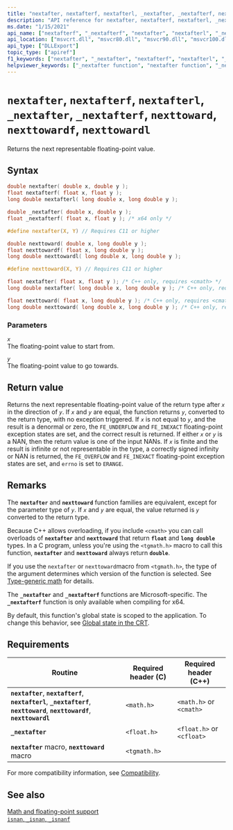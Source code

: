 ```yaml
---
title: "nextafter, nextafterf, nextafterl, _nextafter, _nextafterf, nexttoward, nexttowardf, nexttowardl"
description: "API reference for nextafter, nextafterf, nextafterl, _nextafter, _nextafterf, nexttoward, nexttowardf, and nexttowardl; which return the next representable floating-point value."
ms.date: "1/15/2021"
api_name: ["nextafterf", "_nextafterf", "nextafter", "nextafterl", "_nextafter", "nexttoward", "nexttowardf", "nexttowardl", "_o__nextafter", "_o_nextafter", "_o_nextafterf", "_o_nextafterl", "_o_nexttoward", "_o_nexttowardf", "_o_nexttowardl", "_o__nextafterf"]
api_location: ["msvcrt.dll", "msvcr80.dll", "msvcr90.dll", "msvcr100.dll", "msvcr100_clr0400.dll", "msvcr110.dll", "msvcr110_clr0400.dll", "msvcr120.dll", "msvcr120_clr0400.dll", "ucrtbase.dll", "api-ms-win-crt-math-l1-1-0.dll", "api-ms-win-crt-private-l1-1-0.dll"]
api_type: ["DLLExport"]
topic_type: ["apiref"]
f1_keywords: ["nextafter", "_nextafter", "nextafterf", "nextafterl", "_nextafterf", "math/nextafter", "math/nextafterf", "math/nextafterl", "nexttoward", "nexttowardf", "nexttowardl", "math/nexttoward", "math/nexttowardf", "math/nexttowardl"]
helpviewer_keywords: ["_nextafter function", "nextafter function", "_nextafterf function", "nextafterf function", "nextafterl function", "nexttoward function", "nexttowardf function", "nexttowardl function"]
---
```

# `nextafter`, `nextafterf`, `nextafterl`, `_nextafter`, `_nextafterf`, `nexttoward`, `nexttowardf`, `nexttowardl`

Returns the next representable floating-point value.

## Syntax

```C
double nextafter( double x, double y );
float nextafterf( float x, float y );
long double nextafterl( long double x, long double y );

double _nextafter( double x, double y );
float _nextafterf( float x, float y ); /* x64 only */

#define nextafter(X, Y) // Requires C11 or higher

double nexttoward( double x, long double y );
float nexttowardf( float x, long double y );
long double nexttowardl( long double x, long double y );

#define nexttoward(X, Y) // Requires C11 or higher

float nextafter( float x, float y ); /* C++ only, requires <cmath> */
long double nextafter( long double x, long double y ); /* C++ only, requires <cmath> */

float nexttoward( float x, long double y ); /* C++ only, requires <cmath> */
long double nexttoward( long double x, long double y ); /* C++ only, requires <cmath> */
```

### Parameters

*`x`*\
The floating-point value to start from.

*`y`*\
The floating-point value to go towards.

## Return value

Returns the next representable floating-point value of the return type after *`x`* in the direction of *`y`*. If *`x`* and *`y`* are equal, the function returns *`y`*, converted to the return type, with no exception triggered. If *`x`* is not equal to *`y`*, and the result is a denormal or zero, the `FE_UNDERFLOW` and `FE_INEXACT` floating-point exception states are set, and the correct result is returned. If either *`x`* or *`y`* is a NAN, then the return value is one of the input NANs. If *`x`* is finite and the result is infinite or not representable in the type, a correctly signed infinity or NAN is returned, the `FE_OVERFLOW` and `FE_INEXACT` floating-point exception states are set, and `errno` is set to `ERANGE`.

## Remarks

The **`nextafter`** and **`nexttoward`** function families are equivalent, except for the parameter type of *`y`*. If *`x`* and *`y`* are equal, the value returned is *`y`* converted to the return type.

Because C++ allows overloading, if you include `<cmath>` you can call overloads of **`nextafter`** and **`nexttoward`** that return **`float`** and **`long double`** types. In a C program, unless you're using the `<tgmath.h>` macro to call this function, **`nextafter`** and **`nexttoward`** always return **`double`**.

If you use the `nextafter` or `nexttoward`macro from `<tgmath.h>`, the type of the argument determines which version of the function is selected. See [Type-generic math](../tgmath.md) for details.

The **`_nextafter`** and **`_nextafterf`** functions are Microsoft-specific. The **`_nextafterf`** function is only available when compiling for x64.

By default, this function's global state is scoped to the application. To change this behavior, see [Global state in the CRT](../global-state.md).

## Requirements

|Routine|Required header (C)|Required header (C++)|
|-------------|---------------------------|-------------------------------|
|**`nextafter`**, **`nextafterf`**, **`nextafterl`**, **`_nextafterf`**, **`nexttoward`**, **`nexttowardf`**, **`nexttowardl`**|`<math.h>`|`<math.h>` or `<cmath>`|
|**`_nextafter`**|`<float.h>`|`<float.h>` or `<cfloat>`|
|**`nextafter`** macro,  **`nexttoward`** macro| `<tgmath.h>` ||

For more compatibility information, see [Compatibility](../compatibility.md).

## See also

[Math and floating-point support](../floating-point-support.md)\
[`isnan`, `_isnan`, `_isnanf`](isnan-isnan-isnanf.md)
